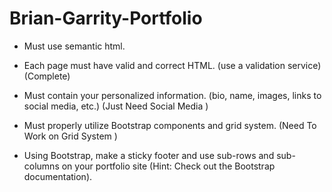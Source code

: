 # Brian-Garrity-Portfolio







- Must use semantic html.


- Each page must have valid and correct HTML. (use a validation service) (Complete)


- Must contain your personalized information. (bio, name, images, links to social media, etc.)   (Just Need Social Media )


- Must properly utilize Bootstrap components and grid system.   (Need To Work on Grid System )

- Using Bootstrap, make a sticky footer and use sub-rows and sub-columns on your portfolio site (Hint: Check out the Bootstrap documentation).